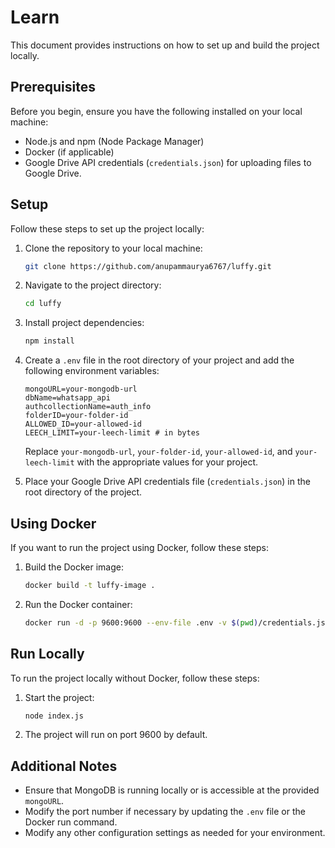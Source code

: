 
# Learn

This document provides instructions on how to set up and build the project locally.

## Prerequisites

Before you begin, ensure you have the following installed on your local machine:

- Node.js and npm (Node Package Manager)
- Docker (if applicable)
- Google Drive API credentials (`credentials.json`) for uploading files to Google Drive.

## Setup

Follow these steps to set up the project locally:

1. Clone the repository to your local machine:

   ```bash
   git clone https://github.com/anupammaurya6767/luffy.git
   ```

2. Navigate to the project directory:

   ```bash
   cd luffy
   ```

3. Install project dependencies:

   ```bash
   npm install
   ```

4. Create a `.env` file in the root directory of your project and add the following environment variables:

   ```plaintext
   mongoURL=your-mongodb-url
   dbName=whatsapp_api
   authcollectionName=auth_info
   folderID=your-folder-id
   ALLOWED_ID=your-allowed-id
   LEECH_LIMIT=your-leech-limit # in bytes
   ```

   Replace `your-mongodb-url`, `your-folder-id`, `your-allowed-id`, and `your-leech-limit` with the appropriate values for your project.

5. Place your Google Drive API credentials file (`credentials.json`) in the root directory of the project.

## Using Docker

If you want to run the project using Docker, follow these steps:

1. Build the Docker image:

   ```bash
   docker build -t luffy-image .
   ```

2. Run the Docker container:

   ```bash
   docker run -d -p 9600:9600 --env-file .env -v $(pwd)/credentials.json:/app/credentials.json luffy-image
   ```

## Run Locally

To run the project locally without Docker, follow these steps:

1. Start the project:

   ```bash
   node index.js
   ```

2. The project will run on port 9600 by default.

## Additional Notes

- Ensure that MongoDB is running locally or is accessible at the provided `mongoURL`.
- Modify the port number if necessary by updating the `.env` file or the Docker run command.
- Modify any other configuration settings as needed for your environment.
